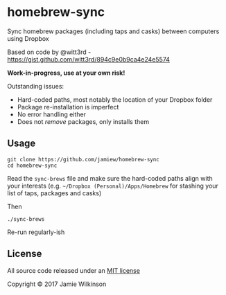 homebrew-sync
=========

Sync homebrew packages (including taps and casks) between computers using Dropbox

Based on code by @witt3rd - https://gist.github.com/witt3rd/894c9e0b9ca4e24e5574

**Work-in-progress, use at your own risk!**

Outstanding issues:

* Hard-coded paths, most notably the location of your Dropbox folder
* Package re-installation is imperfect
* No error handling either
* Does not *remove* packages, only installs them


Usage
-----

```
git clone https://github.com/jamiew/homebrew-sync
cd homebrew-sync
```

Read the `sync-brews` file and make sure the hard-coded paths align with your interests (e.g. `~/Dropbox (Personal)/Apps/Homebrew` for stashing your list of taps, packages and casks)

Then

```
./sync-brews
```

Re-run regularly-ish


License
--------

All source code released under an [MIT license]()

Copyright &copy; 2017 Jamie Wilkinson



